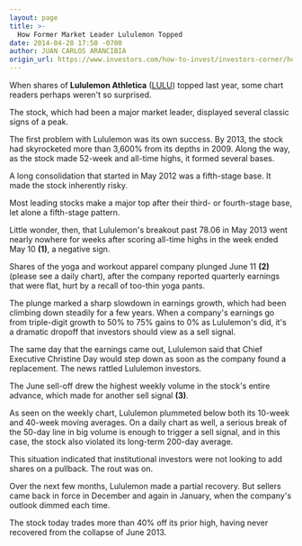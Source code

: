 ```yaml
---
layout: page
title: >-
  How Former Market Leader Lululemon Topped
date: 2014-04-28 17:50 -0700
author: JUAN CARLOS ARANCIBIA
origin_url: https://www.investors.com/how-to-invest/investors-corner/how-lululemon-shares-topped/
---
```


When shares of **Lululemon Athletica** ([LULU](https://research.investors.com/quote.aspx?symbol=LULU)) topped last year, some chart readers perhaps weren't so surprised.

The stock, which had been a major market leader, displayed several classic signs of a peak.

The first problem with Lululemon was its own success. By 2013, the stock had skyrocketed more than 3,600% from its depths in 2009. Along the way, as the stock made 52-week and all-time highs, it formed several bases.

A long consolidation that started in May 2012 was a fifth-stage base. It made the stock inherently risky.

Most leading stocks make a major top after their third- or fourth-stage base, let alone a fifth-stage pattern.

Little wonder, then, that Lululemon's breakout past 78.06 in May 2013 went nearly nowhere for weeks after scoring all-time highs in the week ended May 10 **(1)**, a negative sign.

Shares of the yoga and workout apparel company plunged June 11 **(2)** (please see a daily chart), after the company reported quarterly earnings that were flat, hurt by a recall of too-thin yoga pants.

The plunge marked a sharp slowdown in earnings growth, which had been climbing down steadily for a few years. When a company's earnings go from triple-digit growth to 50% to 75% gains to 0% as Lululemon's did, it's a dramatic dropoff that investors should view as a sell signal.

The same day that the earnings came out, Lululemon said that Chief Executive Christine Day would step down as soon as the company found a replacement. The news rattled Lululemon investors.

The June sell-off drew the highest weekly volume in the stock's entire advance, which made for another sell signal **(3)**.

As seen on the weekly chart, Lululemon plummeted below both its 10-week and 40-week moving averages. On a daily chart as well, a serious break of the 50-day line in big volume is enough to trigger a sell signal, and in this case, the stock also violated its long-term 200-day average.

This situation indicated that institutional investors were not looking to add shares on a pullback. The rout was on.

Over the next few months, Lululemon made a partial recovery. But sellers came back in force in December and again in January, when the company's outlook dimmed each time.

The stock today trades more than 40% off its prior high, having never recovered from the collapse of June 2013.
